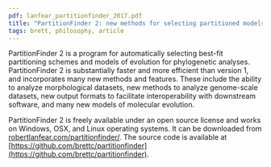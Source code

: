 ```yaml
---
pdf: lanfear_partitionfinder_2017.pdf
title: "PartitionFinder 2: new methods for selecting partitioned models of evolution for molecular and morphological phylogenetic analyses"
tags: brett, philosophy, article
---
```

PartitionFinder 2 is a program for automatically selecting best-fit partitioning schemes and models of evolution for phylogenetic analyses. PartitionFinder 2 is substantially faster and more efficient than version 1, and incorporates many new methods and features. These include the ability to analyze morphological datasets, new methods to analyze genome-scale datasets, new output formats to facilitate interoperability with downstream software, and many new models of molecular evolution.

PartitionFinder 2 is freely available under an open source license and works on Windows, OSX, and Linux operating systems. It can be downloaded from [robertlanfear.com/partitionfinder/](robertlanfear.com/partitionfinder/). The source code is available at [https://github.com/brettc/partitionfinder](https://github.com/brettc/partitionfinder).
